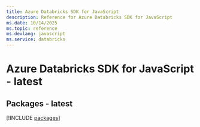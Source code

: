 ```yaml
---
title: Azure Databricks SDK for JavaScript
description: Reference for Azure Databricks SDK for JavaScript
ms.date: 10/14/2025
ms.topic: reference
ms.devlang: javascript
ms.service: databricks
---
```

# Azure Databricks SDK for JavaScript - latest
## Packages - latest
[!INCLUDE [packages](databricks-index.md)]